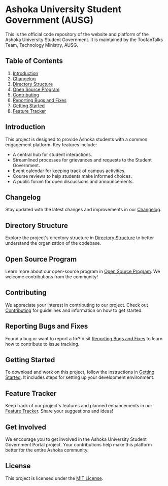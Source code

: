 # Ashoka University Student Government (AUSG)

This is the official code repository of the website and platform of the Ashoka University Student Government. It is maintained by the ToofanTalks Team, Technology Ministry, AUSG. 

## Table of Contents
1. [Introduction](#introduction)
2. [Changelog](#changelog)
3. [Directory Structure](#directory-structure)
4. [Open Source Program](#open-source-program)
5. [Contributing](#contributing)
6. [Reporting Bugs and Fixes](#reporting-bugs-and-fixes)
7. [Getting Started](#getting-started)
8. [Feature Tracker](#feature-tracker)

## Introduction

This project is designed to provide Ashoka students with a common engagement platform. Key features include:

- A central hub for student interactions.
- Streamlined processes for grievances and requests to the Student Government.
- Event calendar for keeping track of campus activities.
- Course reviews to help students make informed choices.
- A public forum for open discussions and announcements.

## Changelog

Stay updated with the latest changes and improvements in our [Changelog](docs/CHANGELOG.md).

## Directory Structure

Explore the project's directory structure in [Directory Structure](docs/DIRECTORY_STRUCTURE.md) to better understand the organization of the codebase.

## Open Source Program

Learn more about our open-source program in [Open Source Program](docs/OPEN_SOURCE.md). We welcome contributions from the community!

## Contributing

We appreciate your interest in contributing to our project. Check out [Contributing](docs/CONTRIBUTING.md) for guidelines and information on how to get started.

## Reporting Bugs and Fixes

Found a bug or want to report a fix? Visit [Reporting Bugs and Fixes](docs/BUGS_AND_FIXES.md) to learn how to contribute to issue tracking.

## Getting Started

To download and work on this project, follow the instructions in [Getting Started](docs/GETTING_STARTED.md). It includes steps for setting up your development environment.

## Feature Tracker

Keep track of our project's features and planned enhancements in our [Feature Tracker](docs/FEATURE_TRACKER.md). Share your suggestions and ideas!

## Get Involved

We encourage you to get involved in the Ashoka University Student Government Portal project. Your contributions help make this platform better for the entire Ashoka community.

## License

This project is licensed under the [MIT License](docs/LICENSE.md).
